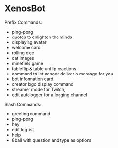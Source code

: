 # XenosBot
Prefix Commands:
* ping-pong
* quotes to enlighten the minds
* displaying avatar
* welcome card
* rolling dice
* cat images
* minefield game
* tableflip & table unflip reactions
* command to let xenoes deliver a message for you
* bot information card
* creator logo display command
* streamer mode for Twitch,
* edit autologger for a logging channel

Slash Commands:
* greeting command
* ping-pong
* hey
* edit log list
* help
* 8ball with question and type as options
